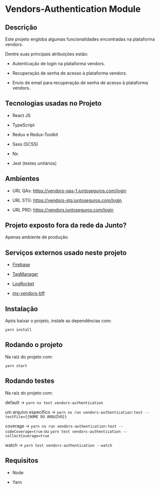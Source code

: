 # Vendors-Authentication Module

## Descrição

Este projeto engloba algumas funcionalidades encontradas na plataforma vendors.

Dentre suas principais atribuições estão:

- Autenticação de login na plataforma vendors.

- Recuperação de senha de acesso à plataforma vendors.

- Envio de email para recuperação de senha de acesso à plataforma vendors.

## Tecnologias usadas no Projeto

- React JS

- TypeScript

- Redux e Redux-Toolkit

- Sass (SCSS)

- Nx

- Jest (testes unitários)

## Ambientes

- URL QAs: https://vendors-qas-1.juntoseguros.com/login

- URL STG: https://vendors-stg.juntoseguros.com/login

- URL PRD: https://vendors.juntoseguros.com/login

## Projeto exposto fora da rede da Junto?

Apenas ambiente de produção.

## Serviços externos usado neste projeto

- [Firebase](https://console.firebase.google.com/?hl=pt-br)

- [TagManager](https://tagmanager.google.com/)

- [LogRocket](https://app.logrocket.com/sy75xm/plataforma-do-corretor/)

- [ms-vendors-bff](https://github.com/GitJMSeguradora/ms-vendors-bff)

## Instalação

Após baixar o projeto, instale as dependências com:

`yarn install`

## Rodando o projeto

Na raiz do projeto com:

`yarn start`

## Rodando testes

Na raiz do projeto com:

default -> `yarn nx test vendors-authentication`

um arquivo específico -> `yarn nx run vendors-authentication:test --testFile={{NOME DO ARQUIVO}}`

coverage -> `yarn nx run vendors-authentication:test --codeCoverage=true` ou `yarn test vendors-authentication --collectCoverage=true`

watch -> `yarn test vendors-authentication --watch`

## Requisitos

- Node

- Yarn
